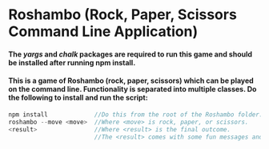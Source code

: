 # Roshambo (Rock, Paper, Scissors Command Line Application)

#### The *yargs* and *chalk* packages are required to run this game and should be installed after running npm install.

#### This is a game of Roshambo (rock, paper, scissors) which can be played on the command line. Functionality is separated into multiple classes. Do the following to install and run the script:

```js
npm install             //Do this from the root of the Roshambo folder.
roshambo --move <move>  //Where <move> is rock, paper, or scissors.
<result>                //Where <result> is the final outcome.
                        //The <result> comes with some fun messages and emojis!
```
